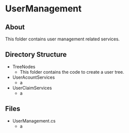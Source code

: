 # UserManagement
## About
This folder contains user management related services.
## Directory Structure
* TreeNodes
  * This folder contains the code to create a user tree.
* UserAcountServices
  * a
* UserClaimServices
  * a
## Files
* UserManagement.cs
  * a
